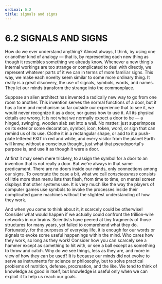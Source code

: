 ```yaml
---
ordinal: 6.2
title: signals and signs
---
```


# 6.2 SIGNALS AND SIGNS 

<p>How do we ever understand anything? Almost always, I think, by using one or another kind of analogy &mdash; that is, by representing each new thing as though it resembles something we already know. Whenever a new thing's internal workings are too strange or complicated to deal with directly, we represent whatever parts of it we can in terms of more familiar signs. This way, we make each novelty seem similar to some more ordinary thing. It really is a great discovery, the use of signals, symbols, words, and names. They let our minds transform the strange into the commonplace.</p>
<p>Suppose an alien architect has invented a radically new way to go from one room to another. This invention serves the normal functions of a door, but it has a form and mechanism so far outside our experience that to see it, we would never recognize it as a door, nor guess how to use it. All its physical details are wrong. It is not what we normally expect a door to be &mdash; a hinged, swinging, wooden slab set into a wall. No matter: just superimpose on its exterior some decoration, symbol, icon, token, word, or sign that can remind us of its use. Clothe it in a rectangular shape, or add to it a push-plate lettered EXIT in red and white, and every visitor from the planet Earth will know, without a conscious thought, just what that pseudoportal's purpose is, and use it as though it were a door.</p>
<p>At first it may seem mere trickery, to assign the symbol for a door to an invention that is not really a door. But we're always in that same predicament. There are no doors inside our minds, only connections among our signs. To overstate the case a bit, what we call <em>consciousness</em> consists of little more than menu lists that flash, from time to time, on mental screen displays that other systems use. It is very much like the way the players of computer games use symbols to invoke the processes inside their complicated game machines without the slightest understanding of how they work.</p>
<p>And when you come to think about it, it scarcely could be otherwise! Consider what would happen if we actually could confront the trillion-wire networks in our brains. Scientists have peered at tiny fragments of those structures for many years, yet failed to comprehend what they do. Fortunately, for the purposes of everyday life, it is enough for our words or signals to evoke some useful happenings within the mind. Who cares how they work, so long as they work! Consider how you can scarcely see a hammer except as something to hit with, or see a ball except as something to throw and catch. Why do we see things, less as they are, and more in view of how they can be used? It is because our minds did not evolve to serve as instruments for science or philosophy, but to solve practical problems of nutrition, defense, procreation, and the like. We tend to think of knowledge as good in itself, but knowledge is useful only when we can exploit it to help us reach our goals.</p>